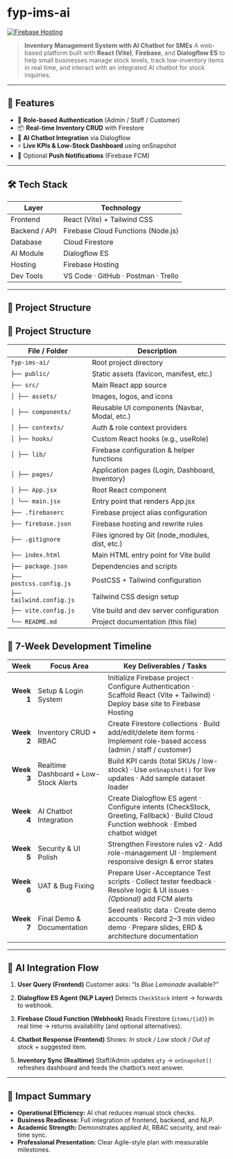 # fyp-ims-ai
[![Firebase Hosting](https://img.shields.io/badge/Live%20Demo-https%3A%2F%2Fims--ai--821f0.web.app-blue?style=flat&logo=firebase&logoColor=white)](https://ims-ai-821f0.web.app)

> **Inventory Management System with AI Chatbot for SMEs**
> A web-based platform built with **React (Vite)**, **Firebase**, and **Dialogflow ES** to help small businesses manage stock levels, track low-inventory items in real time, and interact with an integrated AI chatbot for stock inquiries.

---

## 🚀 Features
- 🔐 **Role-based Authentication** (Admin / Staff / Customer)
- 📦 **Real-time Inventory CRUD** with Firestore
- 🤖 **AI Chatbot Integration** via Dialogflow
- ⚡ **Live KPIs & Low-Stock Dashboard** using onSnapshot
- 💬 Optional **Push Notifications** (Firebase FCM)

---

## 🛠️ Tech Stack
| Layer | Technology |
|-------|-------------|
| Frontend | React (Vite) + Tailwind CSS |
| Backend / API | Firebase Cloud Functions (Node.js) |
| Database | Cloud Firestore |
| AI Module | Dialogflow ES |
| Hosting | Firebase Hosting |
| Dev Tools | VS Code · GitHub · Postman · Trello |

---
## 🧩 Project Structure
## 🧩 Project Structure

| File / Folder | Description |
|---------------|-------------|
| `fyp-ims-ai/` | Root project directory |
| `├── public/` | Static assets (favicon, manifest, etc.) |
| `├── src/` | Main React app source |
| `│ ├── assets/` | Images, logos, and icons |
| `│ ├── components/` | Reusable UI components (Navbar, Modal, etc.) |
| `│ ├── contexts/` | Auth & role context providers |
| `│ ├── hooks/` | Custom React hooks (e.g., useRole) |
| `│ ├── lib/` | Firebase configuration & helper functions |
| `│ ├── pages/` | Application pages (Login, Dashboard, Inventory) |
| `│ ├── App.jsx` | Root React component |
| `│ └── main.jsx` | Entry point that renders App.jsx |
| `├── .firebaserc` | Firebase project alias configuration |
| `├── firebase.json` | Firebase hosting and rewrite rules |
| `├── .gitignore` | Files ignored by Git (node_modules, dist, etc.) |
| `├── index.html` | Main HTML entry point for Vite build |
| `├── package.json` | Dependencies and scripts |
| `├── postcss.config.js` | PostCSS + Tailwind configuration |
| `├── tailwind.config.js` | Tailwind CSS design setup |
| `├── vite.config.js` | Vite build and dev server configuration |
| `└── README.md` | Project documentation (this file) |


## 📅 7-Week Development Timeline

| **Week** | **Focus Area** | **Key Deliverables / Tasks** |
|---------:|-----------------|-------------------------------|
| **Week 1** | Setup & Login System | Initialize Firebase project · Configure Authentication · Scaffold React (Vite + Tailwind) · Deploy base site to Firebase Hosting |
| **Week 2** | Inventory CRUD + RBAC | Create Firestore collections · Build add/edit/delete item forms · Implement role-based access (admin / staff / customer) |
| **Week 3** | Realtime Dashboard + Low-Stock Alerts | Build KPI cards (total SKUs / low-stock) · Use `onSnapshot()` for live updates · Add sample dataset loader |
| **Week 4** | AI Chatbot Integration | Create Dialogflow ES agent · Configure intents (CheckStock, Greeting, Fallback) · Build Cloud Function webhook · Embed chatbot widget |
| **Week 5** | Security & UI Polish | Strengthen Firestore rules v2 · Add role-management UI · Implement responsive design & error states |
| **Week 6** | UAT & Bug Fixing | Prepare User-Acceptance Test scripts · Collect tester feedback · Resolve logic & UI issues · *(Optional)* add FCM alerts |
| **Week 7** | Final Demo & Documentation | Seed realistic data · Create demo accounts · Record 2–3 min video demo · Prepare slides, ERD & architecture documentation |


---

## 🤖 AI Integration Flow

1. **User Query (Frontend)**
   Customer asks: “Is *Blue Lemonade* available?”

2. **Dialogflow ES Agent (NLP Layer)**
   Detects `CheckStock` intent → forwards to webhook.

3. **Firebase Cloud Function (Webhook)**
   Reads Firestore (`items/{id}`) in real time → returns availability (and optional alternatives).

4. **Chatbot Response (Frontend)**
   Shows: *In stock / Low stock / Out of stock* + suggested item.

5. **Inventory Sync (Realtime)**
   Staff/Admin updates `qty` → `onSnapshot()` refreshes dashboard and feeds the chatbot’s next answer.

---

## 🎯 Impact Summary

- **Operational Efficiency:** AI chat reduces manual stock checks.
- **Business Readiness:** Full integration of frontend, backend, and NLP.
- **Academic Strength:** Demonstrates applied AI, RBAC security, and real-time sync.
- **Professional Presentation:** Clear Agile-style plan with measurable milestones.

